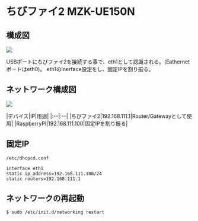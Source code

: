 # ちびファイ2 MZK-UE150N

## 構成図

![](../img/dev/pi/chibi001.png)

USBポートにちびファイ2を接続する事で、eth1として認識される。(Eathernetポートはeth0)。
eth1のinerface設定をし、固定IPを割り振る。

## ネットワーク構成図

![](../img/dev/pi/chibinet001.png)

|デバイス|IP|用途|
|:--|:--|
|ちびファイ2|192.168.111.1|Router/Gatewayとして使用|
|RaspberryPI|192.168.111.100|固定IPを割り振る|


## 固定IP

`/etc/dhcpcd.conf`

```
interface eth1
static ip_address=192.168.111.100/24
static routers=192.168.111.1
```

## ネットワークの再起動

```
$ sudo /etc/init.d/networking restart
```
